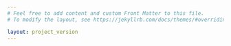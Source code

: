 ```yaml
---
# Feel free to add content and custom Front Matter to this file.
# To modify the layout, see https://jekyllrb.com/docs/themes/#overriding-theme-defaults

layout: project_version
---
```

